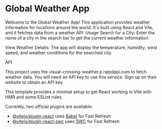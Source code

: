 # Global Weather App

Welcome to the Global Weather App! This application provides weather information for locations around the world. It's built using React and Vite, and it fetches data from a weather API.
Usage
Search for a City:
Enter the name of a city in the search bar to get the current weather information.

View Weather Details:
The app will display the temperature, humidity, wind speed, and weather conditions for the searched city.

API

This project uses the visual-crossing-weather.p.rapidapi.com to fetch weather data. You will need an API key to use this service. Sign up on their website to obtain an API key.

This template provides a minimal setup to get React working in Vite with HMR and some ESLint rules.

Currently, two official plugins are available:

- [@vitejs/plugin-react](https://github.com/vitejs/vite-plugin-react/blob/main/packages/plugin-react/README.md) uses [Babel](https://babeljs.io/) for Fast Refresh
- [@vitejs/plugin-react-swc](https://github.com/vitejs/vite-plugin-react-swc) uses [SWC](https://swc.rs/) for Fast Refresh
